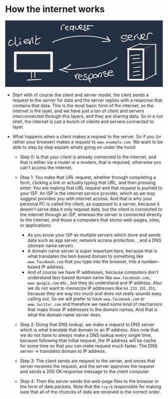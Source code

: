 # How the internet works

![alt client-server model](./images/client-server.png)

- Start with of course the client and server model, the clent sends a request to the server for data and the server replies with a response that contains that data. This is the most basic form of the internet, so the internet is the layer, and we have just a ton of client and servers interconnected through this layers, and they are sharing data. So in a nut shell, the internet is just a bunch of clients and servers connected to layer.
- What happens when a client makes a request to the server. So if you (or rather your browser) makes a request to `www.example.com`. We want to be able to step by step explain whats going on under the hood:

  - Step 0: Is that your client is already connected to the internet, and that is either via a router or a modem, that is required, otherwise you can't access the internet.
  - Step 1: You make that URL request, whether through completing a form, clicking a link or actually typing that URL, and then pressing enter. You are making that URL request and that request is pushed to your ISP. An ISP is the internet service provider, which as we may suggest provides you with internet access. And that is why your personal PC is called the client, as supposed to a server, because it doeen't serve data it only request data, but the client is connected to the internet through an ISP, whereas the server is connected directly to the internet, and those a computers that stores web-pages, sites, or applications.

    - As you know your ISP as multiple servers which store and sends data such as app server, network access protection.
    , and a DNS (domain name server).
    - A domain name server is super important here, because that is what translates the text-based domain to something like `www.facebook.com` that you type into the browser, into a number-based IP address.
    - And of course we have IP addresses, because computers don't understand text-based domain name like `www.facebook.com`, `www.google.com` etc., but they do understand and IP address. Also we do not want to memorize IP addresses like `64.233.191.255`, because they are way too much and does not really sounds easy calling out. So we will prefer to have `www.facebook.com` or `www.twitter.com` and therefore we need some kind of mechanism that maps those IP addresses to the domain names, And that is what the domain name server does. 
  - Step 2: Doing that DNS lookup, we make a request to DNS server which is what translate that domain to an IP address. Also note that we do not have to always make a DNS lookup every single time, because following that initial request, the IP address will be cache for some time so that you can make request much faster. The DNS server -> translates domain to IP address.
  - Step 3: The client sends are request to the server, and onces that server receives the request, and the server approves the request and sends a 200 OK response message to the client computer.
  - Step 4: Then the server sends the web-page files to the browser in the form of data packets. Note that the `tcp` is responsible for making sure that all of the chuncks of data are received in the correct order.
